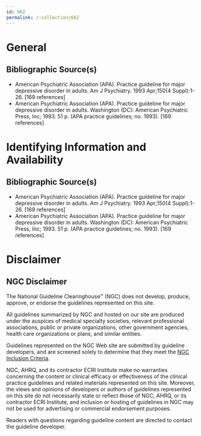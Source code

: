```yaml
---
id: 662
permalink: /:collection/662
---
```


# General

## Bibliographic Source(s)

- American Psychiatric Association (APA). Practice guideline for major depressive disorder in adults. Am J Psychiatry. 1993 Apr;150(4 Suppl):1-26. [169 references]
- American Psychiatric Association (APA). Practice guideline for major depressive disorder in adults. Washington (DC): American Psychiatric Press, Inc; 1993. 51 p. (APA practice guidelines; no. 1993). [169 references]

# Identifying Information and Availability

## Bibliographic Source(s)

- American Psychiatric Association (APA). Practice guideline for major depressive disorder in adults. Am J Psychiatry. 1993 Apr;150(4 Suppl):1-26. [169 references]
- American Psychiatric Association (APA). Practice guideline for major depressive disorder in adults. Washington (DC): American Psychiatric Press, Inc; 1993. 51 p. (APA practice guidelines; no. 1993). [169 references]

# Disclaimer

## NGC Disclaimer

The National Guideline Clearinghouse™ (NGC) does not develop, produce, approve, or endorse the guidelines represented on this site.

All guidelines summarized by NGC and hosted on our site are produced under the auspices of medical specialty societies, relevant professional associations, public or private organizations, other government agencies, health care organizations or plans, and similar entities.

Guidelines represented on the NGC Web site are submitted by guideline developers, and are screened solely to determine that they meet the [NGC Inclusion Criteria](/help-and-about/summaries/inclusion-criteria).

NGC, AHRQ, and its contractor ECRI Institute make no warranties concerning the content or clinical efficacy or effectiveness of the clinical practice guidelines and related materials represented on this site. Moreover, the views and opinions of developers or authors of guidelines represented on this site do not necessarily state or reflect those of NGC, AHRQ, or its contractor ECRI Institute, and inclusion or hosting of guidelines in NGC may not be used for advertising or commercial endorsement purposes.

Readers with questions regarding guideline content are directed to contact the guideline developer.

